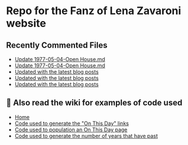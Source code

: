 # Repo for the Fanz of Lena Zavaroni website

## Recently Commented Files
<!-- BLOG-POST-LIST:START -->
- [Update 1977-05-04-Open House.md](https://github.com/FanzOfLenaZavaroni/fanzoflenazavaroni.github.io/commit/64bcc0fd7ca2cfd5e8373317ab76f7ca77aa4731)
- [Update 1977-05-04-Open House.md](https://github.com/FanzOfLenaZavaroni/fanzoflenazavaroni.github.io/commit/7c30fe19ec86dbe96231aac16fe2adaaa7b880ee)
- [Updated with the latest blog posts](https://github.com/FanzOfLenaZavaroni/fanzoflenazavaroni.github.io/commit/ac836b898c4526712ae4300bca9a6f36af686cfd)
- [Updated with the latest blog posts](https://github.com/FanzOfLenaZavaroni/fanzoflenazavaroni.github.io/commit/b70e395468172c8936a9f0ca554a4b3da45e66b7)
- [Updated with the latest blog posts](https://github.com/FanzOfLenaZavaroni/fanzoflenazavaroni.github.io/commit/343697243cb618cbe9bfc3f731c36d363d101090)
<!-- BLOG-POST-LIST:END -->

## :notebook: Also read the wiki for examples of code used
* [Home](https://github.com/FanzOfLenaZavaroni/fanzoflenazavaroni.github.io/wiki)
* [Code used to generate the "On This Day" links](https://github.com/FanzOfLenaZavaroni/fanzoflenazavaroni.github.io/wiki/On-This-Day-Code)
* [Code used to population an On This Day page](https://github.com/FanzOfLenaZavaroni/fanzoflenazavaroni.github.io/wiki/Code-used-to-population-an-On-This-Day-page)
* [Code used to generate the number of years that have past](https://github.com/FanzOfLenaZavaroni/fanzoflenazavaroni.github.io/wiki/Number-of-years-gone-by-code)
